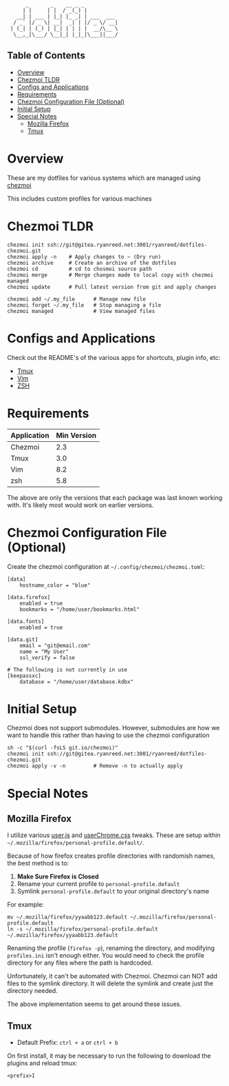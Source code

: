 ```
      _       _    __ _ _           
     | |     | |  / _(_) |          
   __| | ___ | |_| |_ _| | ___  ___ 
  / _` |/ _ \| __|  _| | |/ _ \/ __|
 | (_| | (_) | |_| | | | |  __/\__ \
  \__,_|\___/ \__|_| |_|_|\___||___/
```

## Table of Contents

<!-- vim-markdown-toc GFM -->

* [Overview](#overview)
* [Chezmoi TLDR](#chezmoi-tldr)
* [Configs and Applications](#configs-and-applications)
* [Requirements](#requirements)
* [Chezmoi Configuration File (Optional)](#chezmoi-configuration-file-optional)
* [Initial Setup](#initial-setup)
* [Special Notes](#special-notes)
    * [Mozilla Firefox](#mozilla-firefox)
    * [Tmux](#tmux)

<!-- vim-markdown-toc -->

# Overview

These are my dotfiles for various systems which are managed using [chezmoi](https://www.chezmoi.io/)

This includes custom profiles for various machines


# Chezmoi TLDR

```
chezmoi init ssh://git@gitea.ryanreed.net:3001/ryanreed/dotfiles-chezmoi.git
chezmoi apply -n    # Apply changes to ~ (Dry run)
chezmoi archive     # Create an archive of the dotfiles
chezmoi cd          # cd to chosmoi source path
chezmoi merge       # Merge changes made to local copy with chezmoi managed
chezmoi update      # Pull latest version from git and apply changes

chezmoi add ~/.my_file      # Manage new file
chezmoi forget ~/.my_file   # Stop managing a file
chezmoi managed             # View managed files
```


# Configs and Applications

Check out the README's of the various apps for shortcuts, plugin info, etc:

* [Tmux](dot_tmux/README.md)
* [Vim](dot_vim/README.md)
* [ZSH](dot_zsh/README.md)


# Requirements

| Application | Min Version |
| ----------- | ----------- |
| Chezmoi     | 2.3         |
| Tmux        | 3.0         |
| Vim         | 8.2         |
| zsh         | 5.8         |

The above are only the versions that each package was last known working with. It's likely most would work on earlier versions.


# Chezmoi Configuration File (Optional)

Create the chezmoi configuration at `~/.config/chezmoi/chezmoi.toml`:

```
[data]
    hostname_color = "blue"

[data.firefox]
    enabled = true
    bookmarks = "/home/user/bookmarks.html"

[data.fonts]
    enabled = true

[data.git]
    email = "git@email.com"
    name = "My User"
    ssl_verify = false

# The following is not currently in use
[keepassxc]
    database = "/home/user/database.kdbx"
```


# Initial Setup

Chezmoi does not support submodules. However, submodules are how we want to handle this rather than having to use the chezmoi configuration

```
sh -c "$(curl -fsLS git.io/chezmoi)"
chezmoi init ssh://git@gitea.ryanreed.net:3001/ryanreed/dotfiles-chezmoi.git
chezmoi apply -v -n         # Remove -n to actually apply
```


# Special Notes

## Mozilla Firefox

I utilize various [user.js](private_dot_mozilla/private_firefox/private_personal-profile.default/user.js.tmpl) and [userChrome.css](private_dot_mozilla/private_firefox/private_personal-profile.default/chrome/userChrome.css) tweaks. These are setup within `~/.mozilla/firefox/personal-profile.default/`.

Because of how firefox creates profile directories with randomish names, the best method is to:

1. **Make Sure Firefox is Closed**
2. Rename your current profile to `personal-profile.default`
3. Symlink `personal-profile.default` to your original directory's name

For example:

```
mv ~/.mozilla/firefox/yyaabb123.default ~/.mozilla/firefox/personal-profile.default
ln -s ~/.mozilla/firefox/personal-profile.default ~/.mozilla/firefox/yyaabb123.default
```

Renaming the profile (`firefox -p`), renaming the directory, and modifying `profiles.ini` isn't enough either. You would need to check the profile directory for any files where the path is hardcoded.

Unfortunately, it can't be automated with Chezmoi. Chezmoi can NOT add files to the symlink directory. It will delete the symlink and create just the directory needed.

The above implementation seems to get around these issues.


## Tmux

* Default Prefix: `ctrl + a` or `ctrl + b`

On first install, it may be necessary to run the following to download the plugins and reload tmux:

```
<prefix>I
```
